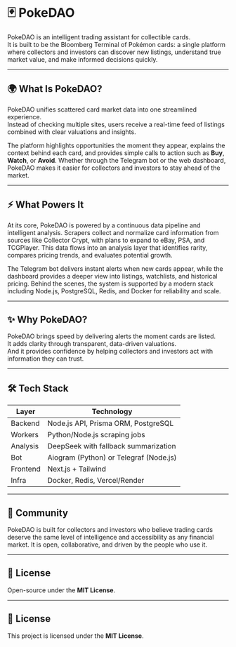 # 🃏 PokeDAO

PokeDAO is an intelligent trading assistant for collectible cards.  
It is built to be the Bloomberg Terminal of Pokémon cards: a single platform where collectors and investors can discover new listings, understand true market value, and make informed decisions quickly.

---

## 🌍 What Is PokeDAO?

PokeDAO unifies scattered card market data into one streamlined experience.  
Instead of checking multiple sites, users receive a real-time feed of listings combined with clear valuations and insights.  

The platform highlights opportunities the moment they appear, explains the context behind each card, and provides simple calls to action such as **Buy**, **Watch**, or **Avoid**. Whether through the Telegram bot or the web dashboard, PokeDAO makes it easier for collectors and investors to stay ahead of the market.

---

## ⚡ What Powers It

At its core, PokeDAO is powered by a continuous data pipeline and intelligent analysis. Scrapers collect and normalize card information from sources like Collector Crypt, with plans to expand to eBay, PSA, and TCGPlayer. This data flows into an analysis layer that identifies rarity, compares pricing trends, and evaluates potential growth.  

The Telegram bot delivers instant alerts when new cards appear, while the dashboard provides a deeper view into listings, watchlists, and historical pricing. Behind the scenes, the system is supported by a modern stack including Node.js, PostgreSQL, Redis, and Docker for reliability and scale.

---

## ✨ Why PokeDAO?

PokeDAO brings speed by delivering alerts the moment cards are listed.  
It adds clarity through transparent, data-driven valuations.  
And it provides confidence by helping collectors and investors act with information they can trust.

---

## 🛠️ Tech Stack

| Layer       | Technology                                                           |
|-------------|----------------------------------------------------------------------|
| Backend     | Node.js API, Prisma ORM, PostgreSQL                                  |
| Workers     | Python/Node.js scraping jobs                                         |
| Analysis    | DeepSeek with fallback summarization                                 |
| Bot         | Aiogram (Python) or Telegraf (Node.js)                               |
| Frontend    | Next.js + Tailwind                                                   |
| Infra       | Docker, Redis, Vercel/Render                                         |

---

## 🤝 Community

PokeDAO is built for collectors and investors who believe trading cards deserve the same level of intelligence and accessibility as any financial market. It is open, collaborative, and driven by the people who use it.

---

## 📜 License

Open-source under the **MIT License**.  

---

## 📜 License

This project is licensed under the **MIT License**.  

